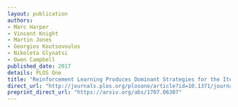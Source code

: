 ```yaml
---
layout: publication
authors:
- Marc Harper
- Vincent Knight
- Martin Jones
- Georgios Koutsovoulos
- Nikoleta Glynatsi
- Owen Campbell
published_date: 2017
details: PLOS One
title: "Reinforcement Learning Produces Dominant Strategies for the Iterated Prisoner's Dilemma"
direct_url: "http://journals.plos.org/plosone/article?id=10.1371/journal.pone.0188046"
preprint_direct_url: "https://arxiv.org/abs/1707.06307"
---
```

